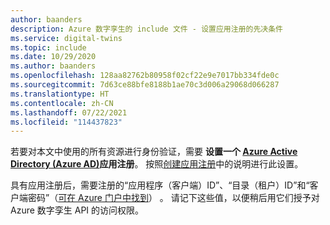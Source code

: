 ```yaml
---
author: baanders
description: Azure 数字孪生的 include 文件 - 设置应用注册的先决条件
ms.service: digital-twins
ms.topic: include
ms.date: 10/29/2020
ms.author: baanders
ms.openlocfilehash: 128aa82762b80958f02cf22e9e7017bb334fde0c
ms.sourcegitcommit: 7d63ce88bfe8188b1ae70c3d006a29068d066287
ms.translationtype: HT
ms.contentlocale: zh-CN
ms.lasthandoff: 07/22/2021
ms.locfileid: "114437823"
---
```

若要对本文中使用的所有资源进行身份验证，需要 **设置一个 [Azure Active Directory (Azure AD)](../articles/active-directory/fundamentals/active-directory-whatis.md)应用注册**。 按照[创建应用注册](../articles/digital-twins/how-to-create-app-registration-portal.md)中的说明进行此设置。 

具有应用注册后，需要注册的“应用程序（客户端）ID”、“目录（租户）ID”和“客户端密码”（[可在 Azure 门户中找到](../articles/digital-twins/how-to-create-app-registration-portal.md#collect-important-values)）  。 请记下这些值，以便稍后用它们授予对 Azure 数字孪生 API 的访问权限。